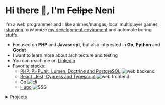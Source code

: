 # Hi there 👋, I'm ~~Felipe~~ Neni

I'm a web programmer and I like animes/mangas, local multiplayer games, [studying](http://neni.dev/ead), customize [my development enviroment](http://d.neni.dev) and automate boring stuffs.

- Focused on **PHP** and **Javascript**, but also interested in **Go**, **Python** and **Godot**
- I want to learn more about architecture and testing
- You can reach me on [LinkedIn](https://www.linkedin.com/in/nenitf/)
- Favorite stacks:
  - [PHP, PHPUnit, Lumen, Doctrine and PostgreSQL](https://github.com/nenitf/elefanteca_api) ![web backend](https://img.shields.io/badge/%20-web%20backend-blue)
  - [React, Jest, Cypress and Typescript](https://github.com/nenitf/isb-conecta_ui) ![web frontend](https://img.shields.io/badge/%20-web%20frontend-blue)
  - [Go](https://github.com/nenitf/devtome) ![cli](https://img.shields.io/badge/%20-CLI-blue)
  - [Hugo](https://github.com/nenitf/blog_projeto-bilingue) ![SSG](https://img.shields.io/badge/%20-SSG-blue)

<details>
  <summary>Projects</summary>

<!--
[![ProjectName project](https://github-readme-stats.vercel.app/api/pin/?show_owner=true&username=nenitf&repo=projectname&bg_color=00000000&title_color=2F80ED&icon_color=7F7F7F&text_color=7F7F7F&hide_border=true)](https://github.com/nenitf/projectname#readme)
-->

## Systems

- [Conceitorio](https://github.com/nenitf/conceitorio) ![wip](https://img.shields.io/badge/%20-WIP-blue)
- [ISB Conecta](https://github.com/nenitf/isb-conecta) ![wip](https://img.shields.io/badge/%20-WIP-blue)
- [Elefanteca API](https://github.com/nenitf/elefanteca_api) ![wip](https://img.shields.io/badge/%20-WIP-blue)

## Sites/blogs

- [English learning blog](https://github.com/nenitf/blog_projeto-bilingue)
- [Emojicom specification](https://github.com/nenitf/emojicom)
- [Curriculum Vitae](https://github.com/nenitf/cv)
- [Snippets blog](https://github.com/nenitf/blog_snippets)
- [My portfolio](https://github.com/nenitf/nenitf.github.io)

## Tools

- [Devtome](https://github.com/nenitf/devtome)
- [Zombicards](https://github.com/jooaopc/zombicards)
- [Localspa](https://github.com/nenitf/localspa)
- [Esquecicio](https://github.com/nenitf/esquecicio)
- [Dailypong](https://github.com/nenitf/dailypong)
- [Quem vai](https://github.com/nenitf/quemvai)
- [Rancho](https://github.com/nenitf/rancho)
- [Kamas](https://github.com/nenitf/kamas)

</details>
